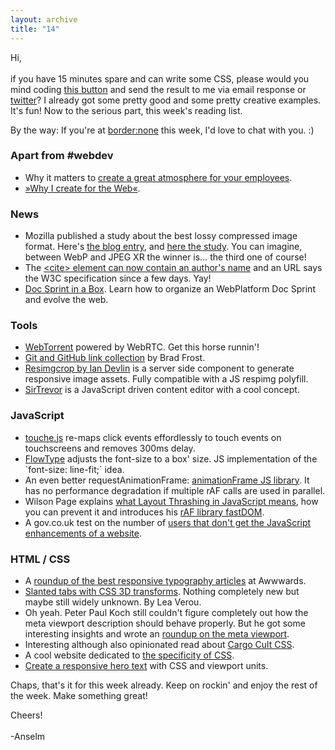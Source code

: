 ```yaml
---
layout: archive
title: "14"
---
```


<p>Hi,<br><br>if you have 15 minutes spare and can write some CSS, please would you mind coding <a href="http://i.imgur.com/gnZnY.png">this button</a> and send the result to me via email response or <a href="https://twitter.com/helloanselm">twitter</a>? I already got some pretty good and some pretty creative examples. It's fun! Now to the serious part, this week's reading list.</p>

<p>By the way: If you're at <a href="https://border-none.net/">border:none</a> this week, I'd love to chat with you. :)</p>

<h3>Apart from #webdev</h3>

<ul>
	<li>Why it matters to <a href="http://www.smashingmagazine.com/2013/10/18/lessons-learned-leading-new-web-professionals/">create a great atmosphere for your employees</a>.</li>
	<li><a href="http://blog.neave.com/post/64669185529/why-i-create-for-the-web">»Why I create for the Web«</a>.</li>
</ul>

<h3>News</h3>

<ul>
	<li>Mozilla published a study about the best lossy compressed image format. Here's <a href="https://blog.mozilla.org/research/2013/10/17/studying-lossy-image-compression-efficiency/">the blog entry</a>, and <a href="http://people.mozilla.org/~josh/lossy_compressed_image_study_october_2013/">here the study</a>. You can imagine, between WebP and JPEG XR the winner is… the third one of course!</li>
	<li>The <a href="http://www.w3.org/html/wg/drafts/html/master/text-level-semantics.html#the-cite-element">&lt;cite&gt; element can now contain an author's name</a> and an URL says the W3C specification since a few days. Yay!</li>
	<li><a href="http://docs.webplatform.org/wiki/WPD:Doc_Sprint">Doc Sprint in a Box</a>. Learn how to organize an WebPlatform Doc Sprint and evolve the web.</li>
</ul>

<h3>Tools</h3>
<ul>
	<li><a href="https://github.com/feross/webtorrent">WebTorrent</a> powered by WebRTC. Get this horse runnin'!</li>
	<li><a href="http://bradfrostweb.com/blog/post/gitgithub-resources/">Git and GitHub link collection</a> by Brad Frost.</li>
	<li><a href="http://www.iandevlin.com/blog/2013/10/responsive-web-design/resimagecrop-a-responsive-image-solution">Resimgcrop by Ian Devlin</a> is a server side component to generate responsive image assets. Fully compatible with a JS respimg polyfill.</li>
	<li><a href="http://madebymany.github.io/sir-trevor-js/">SirTrevor</a> is a JavaScript driven content editor with a cool concept.</li>
</ul>

<h3>JavaScript</h3>

<ul>
	<li><a href="http://benhowdle.im/touche/">touche.js</a> re-maps click events effordlessly to touch events on touchscreens and removes 300ms delay.</li>
	<li><a href="http://simplefocus.com/flowtype/">FlowType</a> adjusts the font-size to a box' size. JS implementation of the `font-size: line-fit;` idea.</li>
	<li>An even better requestAnimationFrame: <a href="https://github.com/kof/animationFrame">animationFrame JS library</a>. It has no performance degradation if multiple rAF calls are used in parallel.</li>
	<li>Wilson Page explains <a href="http://wilsonpage.co.uk/preventing-layout-thrashing/">what Layout Thrashing in JavaScript means</a>, how you can prevent it&nbsp;and introduces his <a href="https://github.com/wilsonpage/fastdom">rAF library fastDOM</a>.</li>
	<li>A gov.co.uk test on the number of <a href="http://digital.cabinetoffice.gov.uk/2013/10/21/how-many-people-are-missing-out-on-javascript-enhancement/">users that don't get the JavaScript enhancements of a website</a>.</li>
</ul>

<h3>HTML / CSS</h3>
<ul>
	<li>A <a href="http://www.awwwards.com/responsive-typography-a-roundup-of-the-best-articles-and-tutorials.html">roundup of the best responsive typography articles</a> at Awwwards.</li>
	<li><a href="http://lea.verou.me/2013/10/slanted-tabs-with-css-3d-transforms/">Slanted tabs with CSS 3D transforms</a>. Nothing completely new but maybe still widely unknown. By Lea Verou.&nbsp;</li>
	<li>Oh yeah. Peter Paul Koch still couldn't figure completely out how the meta viewport description should behave properly. But he got some interesting insights and wrote an <a href="http://www.quirksmode.org/mobile/metaviewport/">roundup on the meta viewport</a>.</li>
	<li>Interesting although also opinionated read about <a href="http://www.kapowaz.net/articles/cargo-cult-css">Cargo Cult CSS</a>.</li>
	<li>A cool website dedicated to <a href="http://cssspecificity.com/">the specificity of CSS</a>.</li>
	<li><a href="http://demosthenes.info/blog/739/Creating-Responsive-Hero-Text-With-vw-Units">Create a responsive hero text</a> with CSS and viewport units.</li>
</ul>

<p>Chaps, that's it for this week already. Keep on rockin' and enjoy the rest of the week. Make something great!</p>

<p>Cheers!<br><br>
	-Anselm</p>
